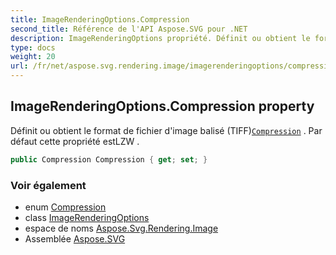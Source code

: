 ```yaml
---
title: ImageRenderingOptions.Compression
second_title: Référence de l'API Aspose.SVG pour .NET
description: ImageRenderingOptions propriété. Définit ou obtient le format de fichier dimage balisé TIFFCompression . Par défaut cette propriété estLZW .
type: docs
weight: 20
url: /fr/net/aspose.svg.rendering.image/imagerenderingoptions/compression/
---
```

## ImageRenderingOptions.Compression property

Définit ou obtient le format de fichier d'image balisé (TIFF)[`Compression`](../../compression/) . Par défaut cette propriété estLZW .

```csharp
public Compression Compression { get; set; }
```

### Voir également

* enum [Compression](../../compression/)
* class [ImageRenderingOptions](../)
* espace de noms [Aspose.Svg.Rendering.Image](../../imagerenderingoptions/)
* Assemblée [Aspose.SVG](../../../)


